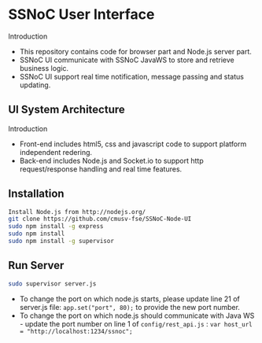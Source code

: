 SSNoC User Interface
==========

Introduction

  - This repository contains code for browser part and Node.js server part.
  - SSNoC UI communicate with SSNoC JavaWS to store and retrieve business logic.
  - SSNoC UI support real time notification, message passing and status updating.



UI System Architecture
-----------

Introduction

* Front-end includes html5, css and javascript code to support platform independent redering.
* Back-end includes Node.js and Socket.io to support http request/response handling and real time features.

Installation
--------------

```sh
Install Node.js from http://nodejs.org/
git clone https://github.com/cmusv-fse/SSNoC-Node-UI
sudo npm install -g express
sudo npm install
sudo npm install -g supervisor
```
Run Server
--------------

```sh
sudo supervisor server.js
```

* To change the port on which node.js starts, please update line 21 of server.js file: `app.set("port", 80);` to provide the new port number.
* To change the port on which node.js should communicate with Java WS - update the port number on line 1 of `config/rest_api.js` : `var host_url = "http://localhost:1234/ssnoc";`
